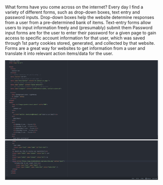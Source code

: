 What forms have you come across on the internet?
Every day I find a variety of different forms, such as drop-down boxes, text entry and password inputs.
Drop-down boxes help the website determine responses from a user from a pre-determined bank of items.
Text-entry forms allow users to input information freely and (presumably) submit them
Password input forms are for the user to enter their password for a given page to gain access to specific account information for that user, which was saved through 1st party cookies stored, generated, and collected by that website.
Forms are a great way for websites to get information from a user and translate it into relevant action items/data for the user.

![assign7screen1](./images/assign7screen1.png)
![assign7screen2](./images/assign7screen2.png)
